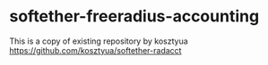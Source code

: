# softether-freeradius-accounting
This is a copy of existing repository by kosztyua
https://github.com/kosztyua/softether-radacct
